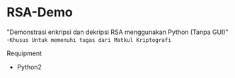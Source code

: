 # RSA-Demo

"Demonstrasi enkripsi dan dekripsi RSA menggunakan Python (Tanpa GUI)"
-`Khusus Untuk memenuhi tugas dari Matkul Kriptografi`

Requipment
- Python2

